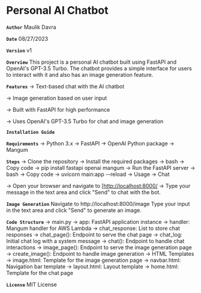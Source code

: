 # Personal AI Chatbot

**`Author`**
Maulik Davra

**`Date`**
08/27/2023

**`Version`**
v1

**`Overview`**
This project is a personal AI chatbot built using FastAPI and OpenAI's GPT-3.5 Turbo. The chatbot provides a simple interface for users to interact with it and also has an image generation feature.

**`Features`**
-> Text-based chat with the AI chatbot

-> Image generation based on user input

-> Built with FastAPI for high performance

-> Uses OpenAI's GPT-3.5 Turbo for chat and image generation

**`Installation Guide`**

**`Requirements`**
-> Python 3.x
-> FastAPI
-> OpenAI Python package
-> Mangum

**`Steps`**
-> Clone the repository
-> Install the required packages
-> bash
-> Copy code
-> pip install fastapi openai mangum
-> Run the FastAPI server
-> bash
-> Copy code
-> uvicorn main:app --reload
-> Usage
-> Chat

-> Open your browser and navigate to [[http://localhost:8000/](http://127.0.0.1:8000/docs)
-> Type your message in the text area and click "Send" to chat with the bot.

**`Image Generation`**
Navigate to http://localhost:8000/image
Type your input in the text area and click "Send" to generate an image.

**`Code Structure`**
-> main.py
-> app: FastAPI application instance
-> handler: Mangum handler for AWS Lambda
-> chat_response: List to store chat responses
-> chat_page(): Endpoint to serve the chat page
-> chat_log: Initial chat log with a system message
-> chat(): Endpoint to handle chat interactions
-> image_page(): Endpoint to serve the image generation page
-> create_image(): Endpoint to handle image generation
-> HTML Templates
  -> image.html: Template for the image generation page
  -> navbar.html: Navigation bar template
  -> layout.html: Layout template
  -> home.html: Template for the chat page

**`License`**
MIT License

